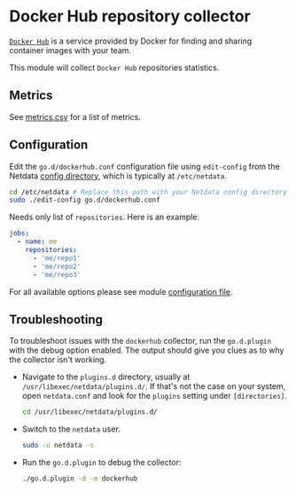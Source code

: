 <!--
title: "Docker Hub repository monitoring with Netdata"
description: "Monitor the health and performance of Docker Hub repositories with zero configuration, per-second metric granularity, and interactive visualizations."
custom_edit_url: "https://github.com/netdata/go.d.plugin/edit/master/modules/dockerhub/README.md"
sidebar_label: "Docker Hub repositories"
learn_status: "Published"
learn_topic_type: "References"
learn_rel_path: "Integrations/Monitor/Webapps"
-->

# Docker Hub repository collector

[`Docker Hub`](https://docs.docker.com/docker-hub/) is a service provided by Docker for finding and sharing container
images with your team.

This module will collect `Docker Hub` repositories statistics.

## Metrics

See [metrics.csv](https://github.com/netdata/go.d.plugin/blob/master/modules/dockerhub/metrics.csv) for a list of
metrics.

## Configuration

Edit the `go.d/dockerhub.conf` configuration file using `edit-config` from the
Netdata [config directory](https://github.com/netdata/netdata/blob/master/docs/configure/nodes.md), which is typically
at `/etc/netdata`.

```bash
cd /etc/netdata # Replace this path with your Netdata config directory
sudo ./edit-config go.d/dockerhub.conf
```

Needs only list of `repositories`. Here is an example:

```yaml
jobs:
  - name: me
    repositories:
      - 'me/repo1'
      - 'me/repo2'
      - 'me/repo3' 
```

For all available options please see
module [configuration file](https://github.com/netdata/go.d.plugin/blob/master/config/go.d/dockerhub.conf).

## Troubleshooting

To troubleshoot issues with the `dockerhub` collector, run the `go.d.plugin` with the debug option enabled. The output
should give you clues as to why the collector isn't working.

- Navigate to the `plugins.d` directory, usually at `/usr/libexec/netdata/plugins.d/`. If that's not the case on
  your system, open `netdata.conf` and look for the `plugins` setting under `[directories]`.

  ```bash
  cd /usr/libexec/netdata/plugins.d/
  ```

- Switch to the `netdata` user.

  ```bash
  sudo -u netdata -s
  ```

- Run the `go.d.plugin` to debug the collector:

  ```bash
  ./go.d.plugin -d -m dockerhub
  ```


